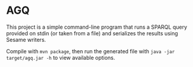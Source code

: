 AGQ
===

This project is a simple command-line program that runs a SPARQL query
provided on stdin (or taken from a file) and serializes the results
using Sesame writers.

Compile with `mvn package`, then run the generated file with 
`java -jar target/agq.jar -h` to view available options.
